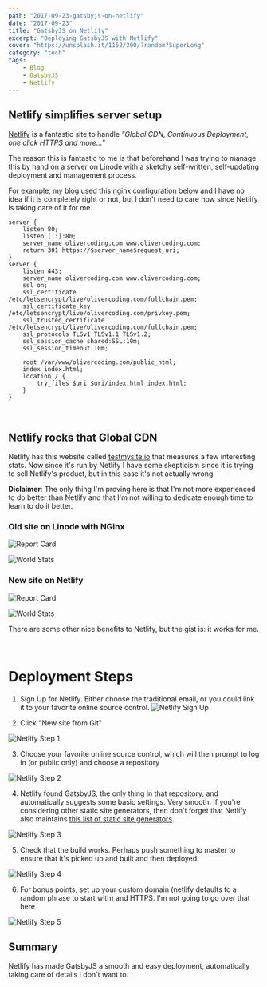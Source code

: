 ```yaml
---
path: "2017-09-23-gatsbyjs-on-netlify"
date: "2017-09-23"
title: "GatsbyJS on Netlify"
excerpt: "Deploying GatsbyJS with Netlify"
cover: "https://unsplash.it/1152/300/?random?SuperLong"
category: "tech"
tags:
    - Blog
    - GatsbyJS
    - Netlify
---
```


## Netlify simplifies server setup

[Netlify][0] is a fantastic site to handle _"Global CDN, Continuous Deployment, one click HTTPS and more…"_ 

The reason this is fantastic to me is that beforehand I was trying to manage this by hand on a server on Linode with a sketchy self-written, self-updating deployment and management process. 

For example, my blog used this nginx configuration below and I have no idea if it is completely right or not, but I don't need to care now since Netlify is taking care of it for me.
```
server {
    listen 80;
    listen [::]:80;
    server_name olivercoding.com www.olivercoding.com;
    return 301 https://$server_name$request_uri;
}
server {
    listen 443;
    server_name olivercoding.com www.olivercoding.com;
    ssl on;
    ssl_certificate /etc/letsencrypt/live/olivercoding.com/fullchain.pem;
    ssl_certificate_key /etc/letsencrypt/live/olivercoding.com/privkey.pem;
    ssl_trusted_certificate /etc/letsencrypt/live/olivercoding.com/fullchain.pem;
    ssl_protocols TLSv1 TLSv1.1 TLSv1.2;
    ssl_session_cache shared:SSL:10m;
    ssl_session_timeout 10m;

    root /var/www/olivercoding.com/public_html;
    index index.html;
    location / {
        try_files $uri $uri/index.html index.html;
    }
}
```

<br/>

## Netlify rocks that Global CDN

Netlify has this website called [testmysite.io][1] that measures a few interesting stats. Now since it's run by Netlify I have some skepticism since it is trying to sell Netlify's product, but in this case it's not actually wrong. 

**Diclaimer**: The only thing I'm proving here is that I'm not more experienced to do better than Netlify and that I'm not willing to dedicate enough time to learn to do it better.

### Old site on Linode with NGinx
![Report Card](old_reportcard.png)


![World Stats](old_worldstats.png)

### New site on Netlify
![Report Card](new_reportcard.png)


![World Stats](new_worldstats.png)

There are some other nice benefits to Netlify, but the gist is: it works for me.

<br/>

# Deployment Steps

1. Sign Up for Netlify. Either choose the traditional email, or you could link it to your favorite online source control.
![Netlify Sign Up](netlify_options.png)

2. Click "New site from Git"

![Netlify Step 1](netlify_step1.png)

3. Choose your favorite online source control, which will then prompt to log in (or public only) and choose a repository

![Netlify Step 2](netlify_step2.png)

4. Netlify found GatsbyJS, the only thing in that repository, and automatically suggests some basic settings. Very smooth.  If you're considering other static site generators, then don't forget that Netlify also maintains [this list of static site generators][2].

![Netlify Step 3](netlify_step3.png)

5. Check that the build works. Perhaps push something to master to ensure that it's picked up and built and then deployed.

![Netlify Step 4](netlify_step4.png)

6. For bonus points, set up your custom domain (netlify defaults to a random phrase to start with) and HTTPS. I'm not going to go over that here 

![Netlify Step 5](netlify_step5.png)

## Summary

Netlify has made GatsbyJS a smooth and easy deployment, automatically taking care of details I don't want to.

[0]: https://www.netlify.com/
[1]: https://testmysite.io/
[2]: https://www.staticgen.com/
